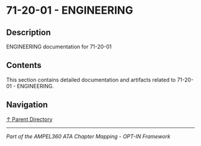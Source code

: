 # 71-20-01 - ENGINEERING

## Description

ENGINEERING documentation for 71-20-01

## Contents

This section contains detailed documentation and artifacts related to 71-20-01 - ENGINEERING.

## Navigation

[↑ Parent Directory](../README.md)

---

*Part of the AMPEL360 ATA Chapter Mapping - OPT-IN Framework*
